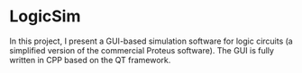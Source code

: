 # LogicSim

In this project, I present a GUI-based simulation software for logic circuits (a simplified version of the commercial Proteus software).
The GUI is fully written in CPP based on the QT framework.

